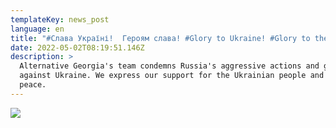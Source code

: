 ```yaml
---
templateKey: news_post
language: en
title: "#Слава Україні!  Героям слава! #Glory to Ukraine! #Glory to the heroes!"
date: 2022-05-02T08:19:51.146Z
description: >
  Alternative Georgia's team condemns Russia's aggressive actions and genocide
  against Ukraine. We express our support for the Ukrainian people and wish them
  peace.
---
```

<div class="image-list">

![](/media/uploads/georgia-ukraine.jpeg)

</div>